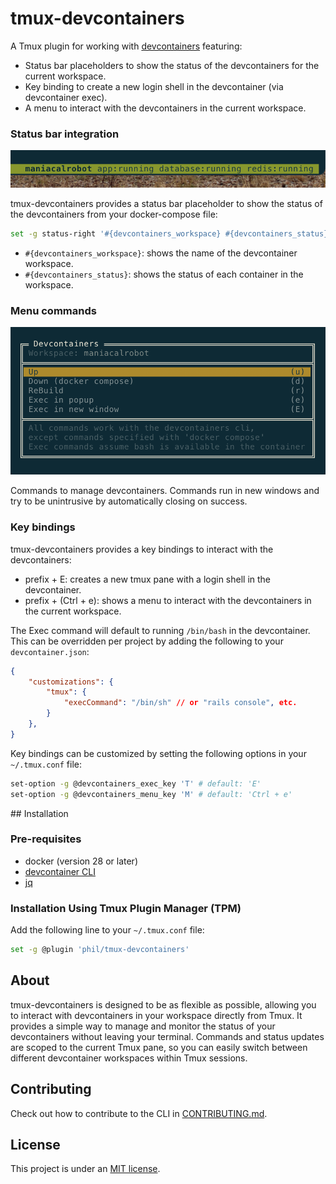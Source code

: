 # tmux-devcontainers
A Tmux plugin for working with [devcontainers](https://containers.dev) featuring:

- Status bar placeholders to show the status of the devcontainers for the current workspace.
- Key binding to create a new login shell in the devcontainer (via devcontainer exec).
- A menu to interact with the devcontainers in the current workspace.

### Status bar integration

![Status information](https://github.com/phil/tmux-devcontainers/blob/main/resources/status-bar-integration.png?raw=true)

tmux-devcontainers provides a status bar placeholder to show the status of the devcontainers from your docker-compose file:

```bash
set -g status-right '#{devcontainers_workspace} #{devcontainers_status}'
```

- `#{devcontainers_workspace}`: shows the name of the devcontainer workspace.
- `#{devcontainers_status}`: shows the status of each container in the workspace.

### Menu commands

![Status information](https://github.com/phil/tmux-devcontainers/blob/main/resources/menu-commands.png?raw=true)

Commands to manage devcontainers. Commands run in new windows and try to be unintrusive by automatically closing on success.

### Key bindings

tmux-devcontainers provides a key bindings to interact with the devcontainers:

- prefix + E: creates a new tmux pane with a login shell in the devcontainer.
- prefix + (Ctrl + e): shows a menu to interact with the devcontainers in the current workspace.

The Exec command will default to running `/bin/bash` in the devcontainer. This can be overridden per project by adding the following to your `devcontainer.json`:

```json
{
    "customizations": {
        "tmux": {
            "execCommand": "/bin/sh" // or "rails console", etc.
        }
    },
}
```

Key bindings can be customized by setting the following options in your `~/.tmux.conf` file:

```bash
set-option -g @devcontainers_exec_key 'T' # default: 'E'
set-option -g @devcontainers_menu_key 'M' # default: 'Ctrl + e'
```

## Installation

### Pre-requisites

- docker (version 28 or later)
- [devcontainer CLI](https://github.com/devcontainers/cli)
- [jq](https://jqlang.org)

### Installation Using Tmux Plugin Manager (TPM)

Add the following line to your `~/.tmux.conf` file:

```bash
set -g @plugin 'phil/tmux-devcontainers'
```

## About

tmux-devcontainers is designed to be as flexible as possible, allowing you to interact with devcontainers in your workspace directly from Tmux. It provides a simple way to manage and monitor the status of your devcontainers without leaving your terminal. Commands and status updates are scoped to the current Tmux pane, so you can easily switch between different devcontainer workspaces within Tmux sessions.


## Contributing

Check out how to contribute to the CLI in [CONTRIBUTING.md](CONTRIBUTING.md).

## License

This project is under an [MIT license](LICENSE.txt).
